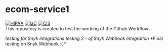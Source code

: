 # ecom-service1

[![HIPAA](https://app.soluble.cloud/api/v1/public/badges/a73b35f7-1381-4cd0-bf2a-52b42fd5d9ed.svg)](https://app.soluble.cloud/repos/details/github.com/lingom-ksr/fooworld)  [![IaC](https://app.soluble.cloud/api/v1/public/badges/abbee5bb-d16f-4df8-b146-e440f5fb0194.svg)](https://app.soluble.cloud/repos/details/github.com/lingom-ksr/fooworld)  [![CIS](https://app.soluble.cloud/api/v1/public/badges/2686e4c1-c9b5-4c92-9bb2-03f7b6f72327.svg)](https://app.soluble.cloud/repos/details/github.com/lingom-ksr/fooworld)  
This repository is created to test the working of the Github Workflow

*testing for Snyk Integrations*
*testing 2 - of Snyk Webhook Integration*
*Final testing on Snyk Webhook :( *
